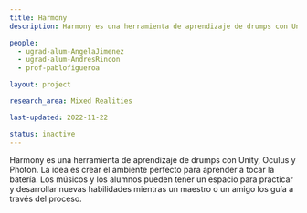 ```yaml
---
title: Harmony
description: Harmony es una herramienta de aprendizaje de drumps con Unity, Oculus y Photon. La idea es crear el ambiente perfecto para aprender a tocar la batería. Los músicos y los alumnos pueden tener un espacio para practicar y desarrollar nuevas habilidades mientras un maestro o un amigo los guía a través del proceso.

people:
  - ugrad-alum-AngelaJimenez
  - ugrad-alum-AndresRincon
  - prof-pablofigueroa

layout: project

research_area: Mixed Realities

last-updated: 2022-11-22

status: inactive
---
```


Harmony es una herramienta de aprendizaje de drumps con Unity, Oculus y Photon. La idea es crear el ambiente perfecto para aprender a tocar la batería. Los músicos y los alumnos pueden tener un espacio para practicar y desarrollar nuevas habilidades mientras un maestro o un amigo los guía a través del proceso.

